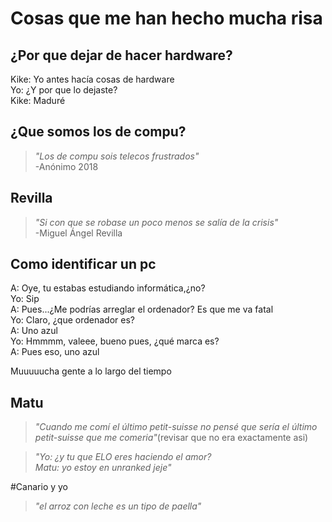 # Cosas que me han hecho mucha risa

## ¿Por que dejar de hacer hardware? 
Kike: Yo antes hacía cosas de hardware  
Yo: ¿Y por que lo dejaste?  
Kike: Maduré  

## ¿Que somos los de compu?  
> *"Los de compu sois telecos frustrados"*  
-Anónimo 2018  

## Revilla
> *"Si con que se robase un poco menos se salía de la crisis"*   
-Miguel Ángel Revilla

## Como identificar un pc
A: Oye, tu estabas estudiando informática,¿no?  
Yo: Sip  
A: Pues...¿Me podrías arreglar el ordenador? Es que me va fatal  
Yo: Claro, ¿que ordenador es?  
A: Uno azul  
Yo: Hmmmm, valeee, bueno pues, ¿qué marca es?  
A: Pues eso, uno azul  
  
Muuuuucha gente a lo largo del tiempo  

## Matu
>*"Cuando me comí el último petit-suisse no pensé que sería el último petit-suisse que me comeria"*(revisar que no era exactamente asi)  

>*"Yo: ¿y tu que ELO eres haciendo el amor?  
Matu: yo estoy en unranked jeje"*

#Canario y yo
>*"el arroz con leche es un tipo de paella"*


